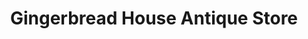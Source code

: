 ---
title: "Gingerbread House Antique Store"
url: /pine/gingerbread-house-antique-store/
shop: Antiquitäten
---
